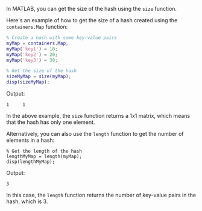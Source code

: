 In MATLAB, you can get the size of the hash using the `size` function. 

Here's an example of how to get the size of a hash created using the `containers.Map` function:

```matlab
% Create a hash with some key-value pairs
myMap = containers.Map;
myMap('key1') = 10;
myMap('key2') = 20;
myMap('key3') = 30;

% Get the size of the hash
sizeMyMap = size(myMap);
disp(sizeMyMap);
```

Output:

```
1     1
```

In the above example, the `size` function returns a 1x1 matrix, which means that the hash has only one element. 

Alternatively, you can also use the `length` function to get the number of elements in a hash:

```
% Get the length of the hash
lengthMyMap = length(myMap);
disp(lengthMyMap);
```

Output:

```
3
```

In this case, the `length` function returns the number of key-value pairs in the hash, which is 3.